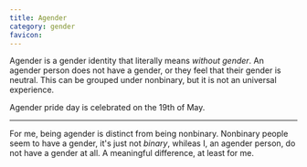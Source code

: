 ```yaml
---
title: Agender
category: gender
favicon: 
---
```


Agender is a gender identity that literally means *without gender*. An agender person does not have a gender, or they feel that their gender is neutral. This can be grouped under nonbinary, but it is not an universal experience.

Agender pride day is celebrated on the 19th of May.

***

For me, being agender is distinct from being nonbinary. Nonbinary people seem to have a gender, it's just not *binary*, whileas I, an agender person, do not have a gender at all. A meaningful difference, at least for me.
